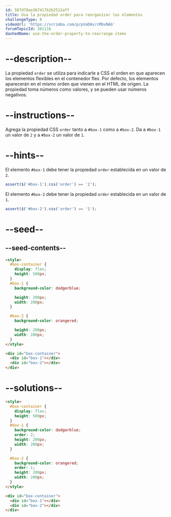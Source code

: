 ```yaml
---
id: 587d78ae367417b2b2512aff
title: Usa la propiedad order para reorganizar los elementos
challengeType: 0
videoUrl: 'https://scrimba.com/p/pVaDAv/cMbvNAG'
forumTopicId: 301116
dashedName: use-the-order-property-to-rearrange-items
---
```


# --description--

La propiedad `order` se utiliza para indicarle a CSS el orden en que aparecen los elementos flexibles en el contenedor flex. Por defecto, los elementos aparecerán en el mismo orden que vienen en el HTML de origen. La propiedad toma números como valores, y se pueden usar números negativos.

# --instructions--

Agrega la propiedad CSS `order` tanto a `#box-1` como a `#box-2`. Da a `#box-1` un valor de `2` y a `#box-2` un valor de `1`.

# --hints--

El elemento `#box-1` debe tener la propiedad `order` establecida en un valor de `2`.

```js
assert($('#box-1').css('order') == '2');
```

El elemento `#box-2` debe tener la propiedad `order` establecida en un valor de `1`.

```js
assert($('#box-2').css('order') == '1');
```

# --seed--

## --seed-contents--

```html
<style>
  #box-container {
    display: flex;
    height: 500px;
  }
  #box-1 {
    background-color: dodgerblue;

    height: 200px;
    width: 200px;
  }

  #box-2 {
    background-color: orangered;

    height: 200px;
    width: 200px;
  }
</style>

<div id="box-container">
  <div id="box-1"></div>
  <div id="box-2"></div>
</div>
```

# --solutions--

```html
<style>
  #box-container {
    display: flex;
    height: 500px;
  }
  #box-1 {
    background-color: dodgerblue;
    order: 2;
    height: 200px;
    width: 200px;
  }

  #box-2 {
    background-color: orangered;
    order: 1;
    height: 200px;
    width: 200px;
  }
</style>

<div id="box-container">
  <div id="box-1"></div>
  <div id="box-2"></div>
</div>
```
